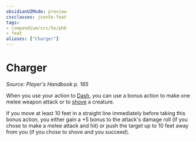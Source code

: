 ```yaml
---
obsidianUIMode: preview
cssclasses: json5e-feat
tags:
- compendium/src/5e/phb
- feat
aliases: ["Charger"]
---
```

# Charger
*Source: Player's Handbook p. 165*  

When you use your action to [Dash](/3-Mechanics/CLI/rules/actions.md#Dash), you can use a bonus action to make one melee weapon attack or to [shove](/3-Mechanics/CLI/rules/actions.md#shove) a creature.

If you move at least 10 feet in a straight line immediately before taking this bonus action, you either gain a +5 bonus to the attack's damage roll (if you chose to make a melee attack and hit) or push the target up to 10 feet away from you (if you chose to shove and you succeed).